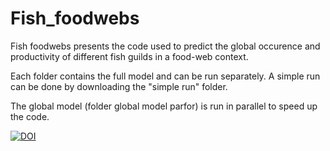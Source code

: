 # Fish_foodwebs 

Fish foodwebs presents the code used to predict the global occurence and productivity of different fish guilds in a food-web context.

Each folder contains the full model and can be run separately. A simple run can be done by downloading the "simple run" folder. 

The global model (folder global model parfor) is run in parallel to speed up the code. 

<a href="https://zenodo.org/badge/latestdoi/276041639"><img src="https://zenodo.org/badge/276041639.svg" alt="DOI"></a>
